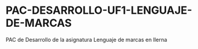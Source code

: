 # PAC-DESARROLLO-UF1-LENGUAJE-DE-MARCAS
PAC de Desarrollo de la asignatura Lenguaje de marcas en Ilerna
